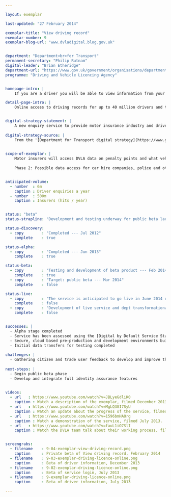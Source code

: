 ```yaml
---

layout: exemplar

last-updated: "27 February 2014"

exemplar-title: "View driving record"
exemplar-number: 9
exemplar-blog-url: "www.dvladigital.blog.gov.uk"


department: "Department<br>for Transport"
permanent-secretary: "Philip Rutnam"
digital-leader: "Brian Etheridge"
department-url: "https://www.gov.uk/government/organisations/department-for-transport"
programme: "Driving and Vehicle Licencing Agency"


homepage-intro: |
    If you are a driver you will be able to view information from your record, including what vehicles you can drive and any penalty points and disqualifications. Drivers' data will be made available via a new DVLA enquiry platform built to handle high-volume enquiries

detail-page-intro: |
    Online access to driving records for up to 40 million drivers and the insurance industry


digital-strategy-statement: |
    A new enquiry service to provide motor insurance industry and driver enquiry services, all delivered through a ‘greenfield’ IT procurement approach developed jointly with the GDS. This will see a move away from expensive legacy ICT systems, using an innovative ‘agile’ approach to designing services and platforms.
    
digital-strategy-source: |
    From the '[Department for Transport digital strategy](https://www.gov.uk/government/publications/department-for-transport-digital-strategy)' --- December 2012
    

scope-of-exemplar: |
    Motor insurers will access DVLA data on penalty points and what vehicles users are allowed to drive to check insurance applications and cut honest drivers’ premiums, thus implementing Financial Services Authority requirements. Drivers will be able to check their personal data through a portal.
    
    Phase 2: Possible data access for car hire companies, police and other European governments.


anticipated-volume:
  - number  : 6m
    caption : Driver enquiries a year
  - number  : 500m
    caption : Insurers (hits / year)


status: "beta"
status-strapline: "Development and testing underway for public beta launch end of March 2014"

status-discovery:
  - copy        : "Completed --- Jul 2012"
    complete    : true

status-alpha:
  - copy        : "Completed --- Jun 2013"
    complete    : true

status-beta:
  - copy        : "Testing and development of beta product --- Feb 2014"
    complete    : true
  - copy        : "Target: public beta --- Mar 2014"
    complete    : false

status-live:
  - copy        : "The service is anticipated to go live in June 2014 depending on feedback from beta and subsequent development work"
    complete    : false
  - copy        : "Development of live service and dept transformational work to continue"
    complete    : false


successes: |
  - Alpha stage completed
  - Service has been assessed using the [Digital by Default Service Standard](https://www.gov.uk/service-manual/digital-by-default)
  - Secure, cloud based pre-production and development environments built
  - Initial data transfers for testing completed
  
challenges: |
  - Gathering citizen and trade user feedback to develop and improve the service during public beta
  
next-steps: |
  - Begin public beta phase
  - Develop and integrate full identity assurance features
  

videos:
  - url   : https://www.youtube.com/watch?v=JBLyeGdliK0
    caption : Watch a description of the exemplar, filmed December 2013.
  - url   : https://www.youtube.com/watch?v=MgLQ3GI7SyU
    caption : Watch an update about the progress of the service, filmed December 2013.
  - url   : https://www.youtube.com/watch?v=1596bmHAOrg
    caption : Watch a demonstration of the service, filmed July 2013.
  - url   : https://www.youtube.com/watch?v=fauL1iO7SlI
    caption : Watch the DVLA team talk about their working process, filmed May 2013.


screengrabs:
  - filename    : 9-04-exemplar-view-driving-record.png
    caption     : Private beta of View driving record, February 2014
  - filename    : 9-03-exemplar-driving-licence-online.png
    caption     : Beta of driver information, December 2013
  - filename    : 9-02-exemplar-driving-licence-online.png
    caption     : Beta of service login, July 2013
  - filename    : 9-exemplar-driving-licence-online.png
    caption     : Beta of driver information, July 2013

---
```




